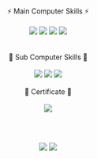 <!--
**hyeesw/hyeesw** is a ✨ _special_ ✨ repository because its `README.md` (this file) appears on your GitHub profile.

Here are some ideas to get you started:

- 🔭 I’m currently working on ...
- 🌱 I’m currently learning ...
- 👯 I’m looking to collaborate on ...
- 🤔 I’m looking for help with ...
- 💬 Ask me about ...
- 📫 How to reach me: ...
- 😄 Pronouns: ...
- ⚡ Fun fact: ...
-->

</br></br>
<div align="center">
  ⚡ Main Computer Skills ⚡ </br></br>
<img src="https://img.shields.io/badge/Java-007396.svg?&style=for-the-badge&logo=Java&logoColor=white"/>
<img src="https://img.shields.io/badge/Python-3776AB?style=for-the-badge&logo=Python&logoColor=white"/>
<img src="https://img.shields.io/badge/HTML-E34F26?style=for-the-badge&logo=Html5&logoColor=white"/>
<img src="https://img.shields.io/badge/CSS-1572B6?style=for-the-badge&logo=CSS3&logoColor=white"/>
</div>
</br></br>
<div align="center">
 🌱 Sub Computer Skills 🌱</br></br>
<img src="https://img.shields.io/badge/C++-00599C?style=for-the-badge&logo=C%2B%2B&logoColor=white"/>
<img src="https://img.shields.io/badge/JavaScript-F7DF1E?style=for-the-badge&logo=JavaScript&logoColor=black"/>
<img src="https://img.shields.io/badge/JavaScript-61DAFB?style=for-the-badge&logo=React&logoColor=black"/>
</div>
</br>
<div align="center">
 🎯 Certificate 🎯</br></br>
<img src="https://img.shields.io/badge/SQLD-FFCA28?style=for-the-badge&logo=MySQL&logoColor=black"/>
</div>

</br></br>
<div align="center">
<img src="https://github-readme-stats.vercel.app/api/top-langs/?username=hyeesw&layout=compact">
<img src="http://mazassumnida.wtf/api/v2/generate_badge?boj=hyeeun7904">
</div>


